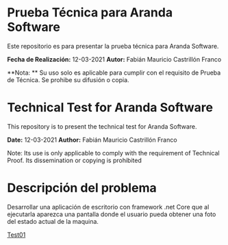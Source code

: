 # Prueba Técnica para Aranda Software

Este repositorio es para presentar la prueba técnica para Aranda Software.

**Fecha de Realización:** 12-03-2021
**Autor:** Fabián Mauricio Castrillón Franco

**Nota: ** Su uso solo es aplicable para cumplir con el requisito de Prueba de Técnica. Se prohibe su difusión o copia.

# Technical Test for Aranda Software
This repository is to present the technical test for Aranda Software.

**Date:** 12-03-2021
**Author:** Fabián Mauricio Castrillón Franco

Note: Its use is only applicable to comply with the requirement of Technical Proof. Its dissemination or copying is prohibited

# Descripción del problema

Desarrollar una aplicación de escritorio con framework .net Core que al ejecutarla aparezca una pantalla donde el usuario pueda obtener una foto del estado actual de la maquina.


[Test01](https://github.com/fcastril/test-aranda/blob/main/img-readme/test01.png)

